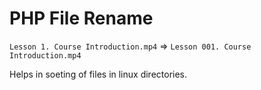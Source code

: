 # PHP File Rename

`Lesson 1. Course Introduction.mp4` => `Lesson 001. Course Introduction.mp4`

Helps in soeting of files in linux directories.
